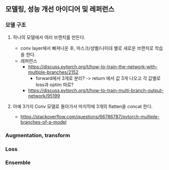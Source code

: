 ## 모델링, 성능 개선 아이디어 및 레퍼런스

### 모델 구조

1. 하나의 모델에서 여러 브랜치를 만든다.
    - conv layer에서 빠져나온 후, 마스크/성별/나이대 별로 새로운 브랜치로 학습을 한다.
    - 레퍼런스
        - https://discuss.pytorch.org/t/how-to-train-the-network-with-multiple-branches/2152
            - forward에서 3개로 분리? -> return 에서 값 3개 나오고 각 값별로 loss과 optim 따로?
        - https://discuss.pytorch.org/t/how-to-train-multi-branch-output-network/95199  

  
2. 아예 3가지 Conv 모델로 돌아가서 마지막에 3개의 flatten을 concat 한다.
    - https://stackoverflow.com/questions/66786787/pytorch-multiple-branches-of-a-model


### Augmentation, transform


### Loss


### Ensemble
